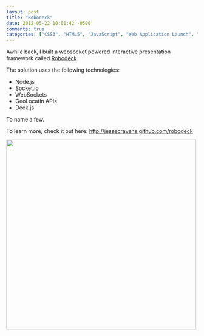 ```yaml
---
layout: post
title: "Robodeck"
date: 2012-05-22 10:01:42 -0500
comments: true
categories: ["CSS3", "HTML5", "JavaScript", "Web Application Launch", "Web Design", "WebSockets"]
---
```

<p>Awhile back, I built a websocket powered interactive presentation framework called <a href="https://github.com/jessecravens/robodeck">Robodeck</a>.</p>
<p>The solution uses the following technologies:</p>

<ul>
<li>Node.js</li>
<li>Socket.io</li>
<li>WebSockets</li>
<li>GeoLocatin APIs</li>
<li>Deck.js</li>
</ul>

<p>To name a few.</p>
<p>To learn more, check it out here: <a href="http://jessecravens.github.com/robodeck">http://jessecravens.github.com/robodeck</a></p>

<a href="http://jessecravens.github.com/robodeck"><img class="imgL" width="500px" src="http://jessecravens.com/images/blogposts/robodeck.png"></a>


